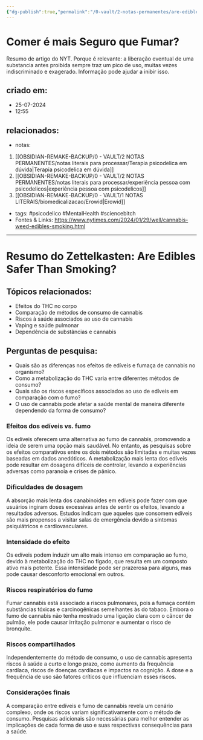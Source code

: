 ```yaml
---
{"dg-publish":true,"permalink":"/0-vault/2-notas-permanentes/are-edibles-safer-than-smoking/","dgHomeLink":true,"dgShowLocalGraph":true,"dgShowFileTree":true,"noteIcon":""}
---
```


# Comer é mais Seguro que Fumar?

Resumo de artigo do NYT.
Porque é relevante: a liberação eventual de uma substancia antes proibida sempre traz um pico de uso, muitas vezes indiscriminado e exagerado. Informação pode ajudar a inibir isso.

## criado em: 
- 25-07-2024
- 12:55
## relacionados:
- notas:
1. [[OBSIDIAN-REMAKE-BACKUP/0 - VAULT/2 NOTAS PERMANENTES/notas literais para processar/Terapia psicodelica em dúvida\|Terapia psicodelica em dúvida]]
2. [[OBSIDIAN-REMAKE-BACKUP/0 - VAULT/2 NOTAS PERMANENTES/notas literais para processar/experiência pessoa com psicodelicos\|experiência pessoa com psicodelicos]]
3. [[OBSIDIAN-REMAKE-BACKUP/0 - VAULT/1 NOTAS LITERAIS/biomedicalizacao/Erowid\|Erowid]]
- tags: #psicodelico #MentalHealth #sciencebitch 
- Fontes & Links: https://www.nytimes.com/2024/01/29/well/cannabis-weed-edibles-smoking.html
---
# Resumo do Zettelkasten: Are Edibles Safer Than Smoking?

## Tópicos relacionados:
- Efeitos do THC no corpo
- Comparação de métodos de consumo de cannabis
- Riscos à saúde associados ao uso de cannabis
- Vaping e saúde pulmonar
- Dependência de substâncias e cannabis

## Perguntas de pesquisa:
- Quais são as diferenças nos efeitos de edíveis e fumaça de cannabis no organismo?
- Como a metabolização do THC varia entre diferentes métodos de consumo?
- Quais são os riscos específicos associados ao uso de edíveis em comparação com o fumo?
- O uso de cannabis pode afetar a saúde mental de maneira diferente dependendo da forma de consumo?

### Efeitos dos edíveis vs. fumo
Os edíveis oferecem uma alternativa ao fumo de cannabis, promovendo a ideia de serem uma opção mais saudável. No entanto, as pesquisas sobre os efeitos comparativos entre os dois métodos são limitadas e muitas vezes baseadas em dados anedóticos. A metabolização mais lenta dos edíveis pode resultar em dosagens difíceis de controlar, levando a experiências adversas como paranoia e crises de pânico.

### Dificuldades de dosagem
A absorção mais lenta dos canabinoides em edíveis pode fazer com que usuários ingiram doses excessivas antes de sentir os efeitos, levando a resultados adversos. Estudos indicam que aqueles que consomem edíveis são mais propensos a visitar salas de emergência devido a sintomas psiquiátricos e cardiovasculares.

### Intensidade do efeito
Os edíveis podem induzir um alto mais intenso em comparação ao fumo, devido à metabolização do THC no fígado, que resulta em um composto ativo mais potente. Essa intensidade pode ser prazerosa para alguns, mas pode causar desconforto emocional em outros.

### Riscos respiratórios do fumo
Fumar cannabis está associado a riscos pulmonares, pois a fumaça contém substâncias tóxicas e carcinogênicas semelhantes às do tabaco. Embora o fumo de cannabis não tenha mostrado uma ligação clara com o câncer de pulmão, ele pode causar irritação pulmonar e aumentar o risco de bronquite.

### Riscos compartilhados
Independentemente do método de consumo, o uso de cannabis apresenta riscos à saúde a curto e longo prazo, como aumento da frequência cardíaca, riscos de doenças cardíacas e impactos na cognição. A dose e a frequência de uso são fatores críticos que influenciam esses riscos.

### Considerações finais
A comparação entre edíveis e fumo de cannabis revela um cenário complexo, onde os riscos variam significativamente com o método de consumo. Pesquisas adicionais são necessárias para melhor entender as implicações de cada forma de uso e suas respectivas consequências para a saúde.